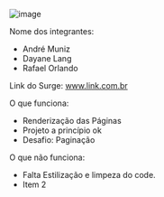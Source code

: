 ![image](https://user-images.githubusercontent.com/77943169/115881013-b1df2780-a421-11eb-9956-aaaeab58b32a.png)

Nome dos integrantes: 
- André Muniz
- Dayane Lang
- Rafael Orlando

Link do Surge: www.link.com.br

O que funciona:
- Renderização das Páginas
- Projeto a princípio ok
- Desafio: Paginação

O que não funciona: 
- Falta Estilização e limpeza do code.
- Item 2
